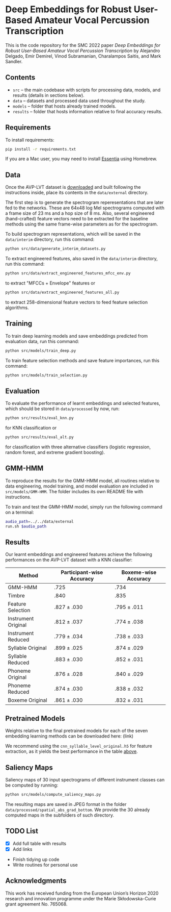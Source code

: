 Deep Embeddings for Robust User-Based Amateur Vocal Percussion Transcription
============================================================================

This is the code repository for the SMC 2022 paper
*Deep Embeddings for Robust User-Based Amateur Vocal Percussion Transcription*
by Alejandro Delgado, Emir Demirel, Vinod Subramanian, Charalampos Saitis, and Mark Sandler.


Contents
--------

- `src` – the main codebase with scripts for processing data, models, and results (details in sections below).
- `data` – datasets and processed data used throughout the study.
- `models` – folder that hosts already trained models.
- `results` – folder that hosts information relative to final accuracy results.


Requirements
------------

To install requirements:

```sh
pip install -r requirements.txt
```

If you are a Mac user, you may need to install [Essentia](https://essentia.upf.edu/installing.html) using Homebrew.


Data
----

Once the AVP-LVT dataset is [downloaded](https://zenodo.org/record/5578744#.YW7Wl9nML0o) and built following the instructions inside, place its contents in the `data/external` directory.

The first step is to generate the spectrogram reperesentations that are later fed to the networks. These are 64x48 log Mel spectrograms computed with a frame size of 23 ms and a hop size of 8 ms. Also, several engineered (hand-crafted) feature vectors need to be extracted for the baseline methods using the same frame-wise parameters as for the spectrogram.

To build spectrogram representations, which will be saved in the `data/interim` directory, run this command:

```sh
python src/data/generate_interim_datasets.py
```

To extract engineered features, also saved in the `data/interim` directory, run this command:

```sh
python src/data/extract_engineered_features_mfcc_env.py
```

to extract "MFCCs + Envelope" features or

```sh
python src/data/extract_engineered_features_all.py
```

to extract 258-dimensional feature vectors to feed feature selection algorithms.


Training
--------

To train deep learning models and save embeddings predicted from evaluation data, run this command:

```sh
python src/models/train_deep.py
```

To train feature selection methods and save feature importances, run this command:

```sh
python src/models/train_selection.py
```


Evaluation
----------

To evaluate the performance of learnt embeddings and selected features, which should be stored in `data/processed` by now, run:

```sh
python src/results/eval_knn.py
```

for KNN classification or

```sh
python src/results/eval_alt.py
```

for classification with three alternative classifiers (logistic regression, random forest, and extreme gradient boosting).


GMM-HMM
-------

To reproduce the results for the GMM-HMM model, all routines relative to data engineering, model training, and model evaluation are included in `src/models/GMM-HMM`. The folder includes its own README file with instructions.

To train and test the GMM-HMM model, simply run the following command on a terminal:

```sh
audio_path=../../data/external
run.sh $audio_path
```


Results
-------

Our learnt embeddings and engineered features achieve the following performances on the AVP-LVT dataset with a KNN classifier:

| Method              | Participant-wise Accuracy| Boxeme-wise Accuracy |
| --------------------|------------------------- | -------------------- |
| GMM-HMM             |           .725           |         .734         |
| Timbre              |           .840           |         .835         |
| Feature Selection   |        .827 ± .030       |      .795 ± .011     |
| Instrument Original |        .812 ± .037       |      .774 ± .038     |
| Instrument Reduced  |        .779 ± .034       |      .738 ± .033     |
| Syllable Original   |        .899 ± .025       |      .874 ± .029     |
| Syllable Reduced    |        .883 ± .030       |      .852 ± .031     |
| Phoneme Original    |        .876 ± .028       |      .840 ± .029     |
| Phoneme Reduced     |        .874 ± .030       |      .838 ± .032     |
| Boxeme Original     |        .861 ± .030       |      .832 ± .031     |


Pretrained Models
-----------------

Weights relative to the final pretrained models for each of the seven embedding learning methods can be downloaded here: (link)

We recommend using the `cnn_syllable_level_original.h5` for feature extraction, as it yields the best performance in the table [above](#Results).


Saliency Maps
-------------

Saliency maps of 30 input spectrograms of different instrument classes can be computed by running:

```sh
python src/models/compute_saliency_maps.py
```

The resulting maps are saved in JPEG format in the folder `data/processed/spatial_abs_grad_bottom`. We provide the 30 already computed maps in the subfolders of such directory.


TODO List
---------

- [x] Add full table with results
- [x] Add links
- Finish tidying up code
- Write routines for personal use


Acknowledgments
---------------
This work has received funding from the European Union’s Horizon 2020 research and innovation
programme under the Marie Skłodowska-Curie grant agreement No. 765068.



